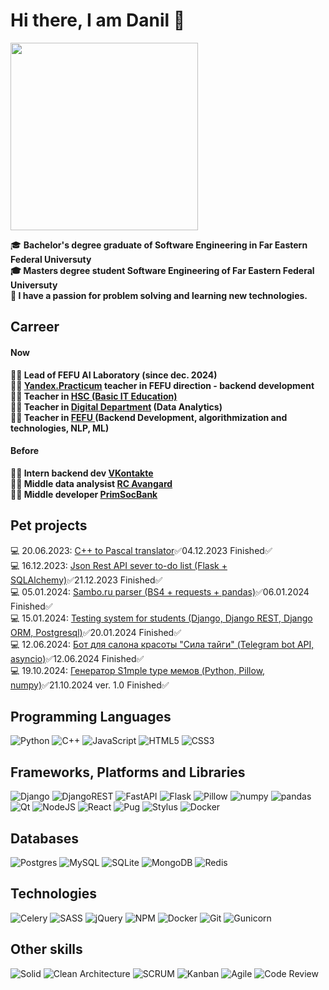 <h1>Hi there, I am Danil 👋</h1>
<div id="header">
  <img src = "https://media2.giphy.com/media/v1.Y2lkPTc5MGI3NjExMTlrNHphOXRlNDNta2Jja2k1bTBta2o1aTNocTc3dnBrMThmMTNzeSZlcD12MV9pbnRlcm5hbF9naWZfYnlfaWQmY3Q9Zw/2IudUHdI075HL02Pkk/giphy.gif" width="300"/>

🎓 <b>Bachelor's degree graduate of Software Engineering in Far Eastern Federal Universuty<br>
🎓 Masters degree student Software Engineering of Far Eastern Federal Universuty<br>
🧠 I have a passion for problem solving and learning new technologies.<br>

## Carreer
#### Now
🤵‍♂️ Lead of FEFU AI Laboratory (since dec. 2024)<br>
👨‍🏫 <a href="https://practicum.yandex.ru/">Yandex.Practicum</a> teacher in FEFU direction - backend development<br>
👨‍🏫 Teacher in <a href="https://dnk-dvfu.ru/">HSC (Basic IT Education)</a><br>
👨‍🏫 Teacher in <a href="https://dpo.dvfu.ru/dd-new">Digital Department</a> (Data Analytics)<br>
👨‍🏫 Teacher in <a href="https://dvfu.ru/">FEFU </a>(Backend Development, algorithmization and technologies, NLP, ML) <br>

#### Before
👨‍💻 Intern backend dev <a href="https://vk.com/">VKontakte </a><br>
👨‍💻 Middle data analysist <a href="https://rk-avangard.ru/">RC Avangard </a><br>
👨‍💻 Middle developer <a href="https://pskb.com/">PrimSocBank </a></b><br>

## Pet projects
💻 20.06.2023: <a href="https://github.com/theApsil/Cpp-translator">C++ to Pascal translator</a>✅04.12.2023 Finished✅<br>
💻 16.12.2023: <a href="https://github.com/theApsil/RESTful-API">Json Rest API sever to-do list (Flask + SQLAlchemy)</a>✅21.12.2023 Finished✅<br>
💻 05.01.2024: <a href="https://github.com/theApsil/Sambo.ru-parsing">Sambo.ru parser (BS4 + requests + pandas)</a>✅06.01.2024 Finished✅<br>
💻 15.01.2024: <a href="https://github.com/theApsil/Testing-system-Django-REST-MVC">Testing system for students (Django, Django REST, Django ORM, Postgresql)</a>✅20.01.2024 Finished✅<br>
💻 12.06.2024: <a href="https://github.com/theApsil/SilaTaigi_Bot"> Бот для салона красоты "Сила тайги" (Telegram bot API, asyncio)</a>✅12.06.2024 Finished✅<br>
💻 19.10.2024: <a href="https://github.com/XivC/memgen"> Генератор S1mple type мемов (Python, Pillow, numpy)</a>✅21.10.2024 ver. 1.0 Finished✅<br>


</div>

## Programming Languages
![Python](https://img.shields.io/badge/python-3670A0.svg?style=for-the-badge&logo=python&logoColor=white)
![C++](https://img.shields.io/badge/c++-%2300599C.svg?style=for-the-badge&logo=c%2B%2B&logoColor=white)
![JavaScript](https://img.shields.io/badge/javascript-%23323330.svg?style=for-the-badge&logo=javascript&logoColor=%23F7DF1E)
![HTML5](https://img.shields.io/badge/html5-%23E34F26.svg?style=for-the-badge&logo=html5&logoColor=white)
![CSS3](https://img.shields.io/badge/css3-%231572B6.svg?style=for-the-badge&logo=css3&logoColor=white)

## Frameworks, Platforms and Libraries
![Django](https://img.shields.io/badge/django-3670A0.svg?style=for-the-badge&logo=django&logoColor=white)
![DjangoREST](https://img.shields.io/badge/django-rest-3670A0.svg?style=for-the-badge&logo=django&logoColor=white)
![FastAPI](https://img.shields.io/badge/FastAPI-3670A0?style=for-the-badge&logo=fastapi)
![Flask](https://img.shields.io/badge/flask-3670A0.svg?style=for-the-badge&logo=flask&logoColor=white)
![Pillow](https://img.shields.io/badge/pillow-3670A0.svg?style=for-the-badge&logo=python&logoColor=fff)
![numpy](https://img.shields.io/badge/numpy-3670A0.svg?style=for-the-badge&logo=python&logoColor=fff)
![pandas](https://img.shields.io/badge/pandas-3670A0.svg?style=for-the-badge&logo=python&logoColor=fff)
![Qt](https://img.shields.io/badge/qt-%2300599C.svg?style=for-the-badge&logo=qt&logoColor=white)
![NodeJS](https://img.shields.io/badge/node.js-%23323330.svg?style=for-the-badge&logo=node.js&logoColor=white)
![React](https://img.shields.io/badge/react-%23323330.svg?style=for-the-badge&logo=react&logoColor=%2361DAFB)
![Pug](https://img.shields.io/badge/pug-%23E34F26.svg?style=for-the-badge&logo=pug&logoColor=%2361DAFB)
![Stylus](https://img.shields.io/badge/stylus-%23E34F26.svg?style=for-the-badge&logo=stylus&logoColor=%2361DAFB)
![Docker](https://img.shields.io/badge/docker-%2300f.svg?style=for-the-badge&logo=docker&logoColor=%2361DAFB)


## Databases
![Postgres](https://img.shields.io/badge/postgres-%23316192.svg?style=for-the-badge&logo=postgresql&logoColor=white)
![MySQL](https://img.shields.io/badge/mysql-%2300f.svg?style=for-the-badge&logo=mysql&logoColor=white)
![SQLite](https://img.shields.io/badge/sqlite-%2307405e.svg?style=for-the-badge&logo=sqlite&logoColor=white)
![MongoDB](https://img.shields.io/badge/MongoDB-%234ea94b.svg?style=for-the-badge&logo=mongodb&logoColor=white)
![Redis](https://img.shields.io/badge/redis-%23DD0031.svg?style=for-the-badge&logo=redis&logoColor=white)

## Technologies
![Celery](https://img.shields.io/badge/celery-%23a9cc54.svg?style=for-the-badge&logo=celery&logoColor=ddf4a4)
![SASS](https://img.shields.io/badge/SASS-hotpink.svg?style=for-the-badge&logo=SASS&logoColor=white)
![jQuery](https://img.shields.io/badge/jquery-%230769AD.svg?style=for-the-badge&logo=jquery&logoColor=white)
![NPM](https://img.shields.io/badge/NPM-%23CB3837.svg?style=for-the-badge&logo=npm&logoColor=white)
![Docker](https://img.shields.io/badge/docker-%230db7ed.svg?style=for-the-badge&logo=docker&logoColor=white)
![Git](https://img.shields.io/badge/git-%23F05033.svg?style=for-the-badge&logo=git&logoColor=white)
![Gunicorn](https://img.shields.io/badge/gunicorn-%298729.svg?style=for-the-badge&logo=gunicorn&logoColor=white)

## Other skills
![Solid](https://img.shields.io/badge/Solid-FEAA2D?style=for-the-badge&logoColor=white)
![Clean Architecture](https://img.shields.io/badge/Clean_Architecture-FEAA2D?style=for-the-badge&logoColor=white)
![SCRUM](https://img.shields.io/badge/scrum-FEAA2D?style=for-the-badge&logoColor=white)
![Kanban](https://img.shields.io/badge/kanban-FEAA2D?style=for-the-badge&logoColor=white)
![Agile](https://img.shields.io/badge/agile-FEAA2D?style=for-the-badge&logoColor=white)
![Code Review](https://img.shields.io/badge/code_review-FEAA2D?style=for-the-badge&logoColor=white)

